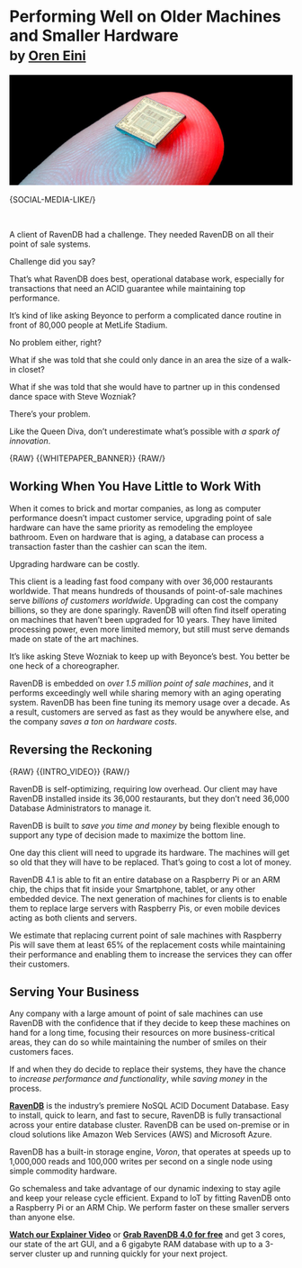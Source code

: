 # Performing Well on Older Machines and Smaller Hardware<br/><small>by <a href="mailto:ayende@ayende.com">Oren Eini</a></small>

![Performing Well on Older Machines and Smaller Hardware](images/ravendb-point-of-sale-raspberry-pi-acid.jpg)

{SOCIAL-MEDIA-LIKE/}

<br/>

A client of RavenDB had a challenge. They needed RavenDB on all their point of sale systems.

Challenge did you say? 

That’s what RavenDB does best, operational database work, especially for transactions that need an ACID guarantee while maintaining top performance.

It’s kind of like asking Beyonce to perform a complicated dance routine in front of 80,000 people at MetLife Stadium.

No problem either, right?

What if she was told that she could only dance in an area the size of a walk-in closet?

What if she was told that she would have to partner up in this condensed dance space with Steve Wozniak?

There’s your problem.

Like the Queen Diva, don’t underestimate what’s possible with <em>a spark of innovation</em>.

{RAW}
{{WHITEPAPER_BANNER}}
{RAW/}

## Working When You Have Little to Work With

When it comes to brick and mortar companies, as long as computer performance doesn’t impact customer service, upgrading point of sale hardware can have the same priority as remodeling the employee bathroom. Even on hardware that is aging, a database can process a transaction faster than the cashier can scan the item.

Upgrading hardware can be costly.

This client is a leading fast food company with over 36,000 restaurants worldwide. That means hundreds of thousands of point-of-sale machines serve <em>billions of customers worldwide</em>. Upgrading can cost the company billions, so they are done sparingly. RavenDB will often find itself operating on machines that haven’t been upgraded for 10 years. They have limited processing power, even more limited memory, but still must serve demands made on state of the art machines.

It’s like asking Steve Wozniak to keep up with Beyonce’s best. You better be one heck of a choreographer.

RavenDB is embedded on <em>over 1.5 million point of sale machines</em>, and it performs exceedingly well while sharing memory with an aging operating system. RavenDB has been fine tuning its memory usage over a decade.  As a result, customers are served as fast as they would be anywhere else, and the company <em>saves a ton on hardware costs</em>.

## Reversing the Reckoning

{RAW}
{{INTRO_VIDEO}}
{RAW/}

RavenDB is self-optimizing, requiring low overhead. Our client may have RavenDB installed inside its 36,000 restaurants, but they don’t need 36,000 Database Administrators to manage it.

RavenDB is built to <em>save you time and money</em> by being flexible enough to support any type of decision made to maximize the bottom line.

One day this client will need to upgrade its hardware. The machines will get so old that they will have to be replaced. That’s going to cost a lot of money.

RavenDB 4.1 is able to fit an entire database on a Raspberry Pi or an ARM chip, the chips that fit inside your Smartphone, tablet, or any other embedded device. The next generation of machines for clients is to enable them to replace large servers with Raspberry Pis, or even mobile devices acting as both clients and servers.

We estimate that replacing current point of sale machines with Raspberry Pis will save them at least 65% of the replacement costs while maintaining their performance and enabling them to increase the services they can offer their customers.

## Serving Your Business

Any company with a large amount of point of sale machines can use RavenDB with the confidence that if they decide to keep these machines on hand for a long time, focusing their resources on more business-critical areas, they can do so while maintaining the number of smiles on their customers faces.

If and when they do decide to replace their systems, they have the chance to <em>increase performance and functionality</em>, while <em>saving money</em> in the process.

<div class="bottom-line">
    <p>
        <a href="https://ravendb.net/"><strong>RavenDB</strong></a> is the industry’s premiere NoSQL ACID Document Database. Easy to install, quick to learn, and fast to secure, RavenDB is fully transactional across your entire database cluster. RavenDB can be used on-premise or in cloud solutions like Amazon Web Services (AWS) and Microsoft Azure.
    </p>
    <p>
        RavenDB has a built-in storage engine, <em>Voron</em>, that operates at speeds up to 1,000,000 reads and 100,000 writes per second on a single node using simple commodity hardware.
    </p>
    <p>
        Go schemaless and take advantage of our dynamic indexing to stay agile and keep your release cycle efficient. Expand to IoT by fitting RavenDB onto a Raspberry Pi or an ARM Chip. We perform faster on these smaller servers than anyone else.
    </p>
    <p>
        <a href="https://ravendb.net#play-video"><strong>Watch our Explainer Video</strong></a> or <a href="https://ravendb.net/downloads"><strong>Grab RavenDB 4.0 for free</strong></a> and get 3 cores, our state of the art GUI, and a 6 gigabyte RAM database with up to a 3-server cluster up and running quickly for your next project.
    </p>
</div>
